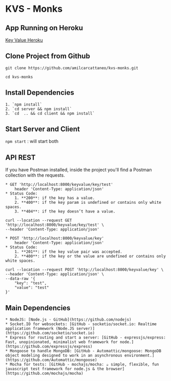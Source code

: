 # KVS - Monks

## App Running on Heroku

[Key Value Heroku](http://kvs-monks.herokuapp.com/)

## Clone Project from Github

`git clone https://github.com/amilcarcattaneo/kvs-monks.git`

`cd kvs-monks`

## Install Dependencies

    1. `npm install`
    2. `cd server && npm install`
    3. `cd  .. && cd client && npm install`

## Start Server and Client

`npm start` : will start both

## API REST

If you have Postman installed, inside the project you'll find a Postman collection with the requests.

    * GET 'http://localhost:8000/keyvalue/key/test'
    	header 'Content-Type: application/json'
    * Status Code:
    	1. **200**: if the key has a value.
    	2. **400**: if the key param is undefined or contains only white spaces.
    	3. **404**: if the key doesn’t have a value.

```
curl --location --request GET 'http://localhost:8000/keyvalue/key/test' \
--header 'Content-Type: application/json'
```

    * POST 'http://localhost:8000/keyvalue/key'
    	header 'Content-Type: application/json'
    * Status Code:
    	1. **201**: if the key value pair was accepted.
    	2. **400**: if the key or the value are undefined or contains only white spaces.

```
curl --location --request POST 'http://localhost:8000/keyvalue/key' \
--header 'Content-Type: application/json' \
--data-raw '{
	"key": "test",
	"value": "test"
}'
```

## Main Dependencies

    * NodeJS: [Node.js · GitHub](https://github.com/nodejs)
    * Socket.IO for websockets: [GitHub - socketio/socket.io: Realtime application framework (Node.JS server)](https://github.com/socketio/socket.io)
    * Express for routing and start a server: [GitHub - expressjs/express: Fast, unopinionated, minimalist web framework for node.](https://github.com/expressjs/express)
    * Mongoose to handle MongoDB: [GitHub - Automattic/mongoose: MongoDB object modeling designed to work in an asynchronous environment.](https://github.com/Automattic/mongoose)
    * Mocha for tests: [GitHub - mochajs/mocha: ☕️ simple, flexible, fun javascript test framework for node.js & the browser](https://github.com/mochajs/mocha)
